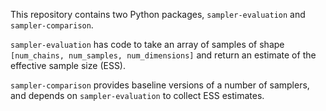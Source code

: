 This repository contains two Python packages, `sampler-evaluation` and `sampler-comparison`. 

`sampler-evaluation` has code to take an array of samples of shape `[num_chains, num_samples, num_dimensions]` and return an estimate of the effective sample size (ESS).

`sampler-comparison` provides baseline versions of a number of samplers, and depends on `sampler-evaluation` to collect ESS estimates.
